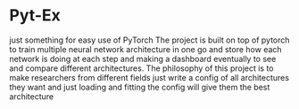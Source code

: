 # Pyt-Ex
just something for easy use of PyTorch
The project is built on top of pytorch to train multiple neural network architecture in one go and store how each network is doing at each step and making a dashboard eventually to see and compare different architectures.
The philosophy of this project is to make researchers from different fields just write a config of all architectures they want and just loading and fitting the config will give them the best architecture
